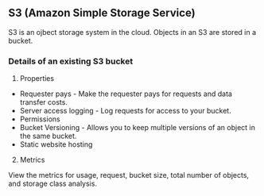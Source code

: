 
## S3 (Amazon Simple Storage Service)

S3 is an ojbect storage system in the cloud.
Objects in an S3 are stored in a bucket.

### Details of an existing S3 bucket

1. Properties

- Requester pays - Make the requester pays for requests and data transfer costs.
- Server access logging - Log requests for access to your bucket.
- Permissions
- Bucket Versioning - Allows you to keep multiple versions of an object in the same bucket.
- Static website hosting 

2. Metrics

View the metrics for usage, request, bucket size, total number of objects, and storage class analysis. 
